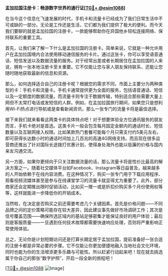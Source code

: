 **孟加拉国注册卡：畅游数字世界的通行证[[TG💪+ @esim1088](https://t.me/s/esim1088)]**

在当今这个信息化飞速发展的时代，手机卡和流量卡已经成为了我们日常生活中不可或缺的一部分。无论是工作还是生活，它们都为我们提供了极大的便利。而今天我们要聊的就是孟加拉国的注册卡，一款能够帮助你在异国他乡轻松连接网络、保持联系的重要工具。

首先，让我们来了解一下什么是孟加拉国的注册卡。简单来说，它就是一种允许用户在孟加拉国境内合法使用移动通信服务的卡片。通过这张卡，你可以享受语音通话、短信发送以及数据流量的服务。对于经常出差或者长期居住在孟加拉国的人来说，拥有一张本地注册卡至关重要。它不仅能让您与家人朋友保持联系，还能让您随时随地获取最新的信息和资源。

那么，如何选择适合自己的注册卡呢？根据您的需求不同，市面上主要分为两种类型的卡：手机卡和流量卡。手机卡通常提供更为全面的服务，包括语音通话、短信以及一定额度的数据流量。而流量卡则专注于数据传输，特别适合那些需要大量上网但不太常打电话或发短信的人群。例如，在孟加拉国旅行期间，如果您只是想利用Wi-Fi热点进行导航或是查看新闻资讯，那么一张专门的流量卡将是最佳选择。

接下来我们就来看看这两类卡的具体特点吧！对于想要体验全方位通讯服务的朋友而言，手机卡绝对是首选。这类卡片一般会包含每月固定金额内的通话时长、短信数量以及互联网接入权限。比如某款热门套餐可能每个月只需支付约5美元左右，即可获得长达数小时的通话时间加上几百兆的高速4G网络支持。而且现在很多运营商还推出了针对国际长途拨打优惠计划，使得身处海外也能以低廉的价格与国内亲友沟通交流。

另一方面，如果你更倾向于只关注数据流量的话，那么流量卡将是性价比最高的解决方案之一。随着社交媒体平台如Facebook、Instagram等日益普及，越来越多的人开始依赖于在线内容消费。在这种情况下，购买一张专门用于下载应用程序、观看视频流媒体甚至是参与在线课堂学习的流量卡就显得尤为重要了。此外，部分商家还会定期推出限时促销活动，比如买一赠一或是折扣价购买多个月份使用权等等，这样就能进一步降低你的开销成本。

当然啦，在决定是否购买之前还需要考虑几个关键因素。首先是价格问题——不同品牌之间的定价策略可能存在较大差异，因此建议事先做好市场调研工作；其次是信号覆盖范围——确保所选区域内的基站足够密集才能保证良好的用户体验；最后则是客服质量——一旦遇到任何技术故障都需要快速响应处理，否则将严重影响正常使用体验。

总之，无论你是计划短期访问还是打算长期定居于孟加拉国，提前准备好一张合适的注册卡都是非常必要的步骤。它不仅能让你更加便捷地融入当地社会文化环境，同时也能为你的生活增添更多乐趣与可能性。所以赶紧行动起来吧！现在就去挑选属于你自己的那张“数字护照”，开启一段全新的旅程吧！

[[TG💪+ @esim1088](https://t.me/s/esim1088) ![Image](https://i.postimg.cc/4NQfJmqS/Snipaste-2025-05-13-00-14-12.png)]